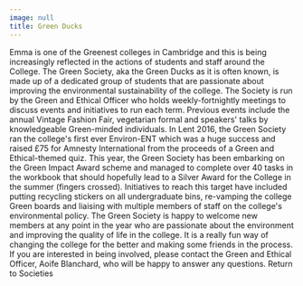 ```yaml
---
image: null
title: Green Ducks
---
```


Emma is one of the Greenest colleges in Cambridge and this is being increasingly reflected in the actions of students and staff around the College. 
The Green Society, aka the Green Ducks as it is often known, is made up of a dedicated group of students that are passionate about improving the environmental sustainability of the college. The Society is run by the Green and Ethical Officer who holds weekly-fortnightly meetings to discuss events and initiatives to run each term. 
Previous events include the annual Vintage Fashion Fair, vegetarian formal and speakers' talks by knowledgeable Green-minded individuals. In Lent 2016, the Green Society ran the college's first ever Environ-ENT which was a huge success and raised £75 for Amnesty International from the proceeds of a Green and Ethical-themed quiz. 
This year, the Green Society has been embarking on the Green Impact Award scheme and managed to complete over 40 tasks in the workbook that should hopefully lead to a Silver Award for the College in the summer (fingers crossed). Initiatives to reach this target have included putting recycling stickers on all undergraduate bins, re-vamping the college Green boards and liaising with multiple members of staff on the college's environmental policy.
The Green Society is happy to welcome new members at any point in the year who are passionate about the environment and improving the quality of life in the college. It is a really fun way of changing the college for the better and making some friends in the process.
If you are interested in being involved, please contact the Green and Ethical Officer, Aoife Blanchard, who will be happy to answer any questions.
Return to Societies